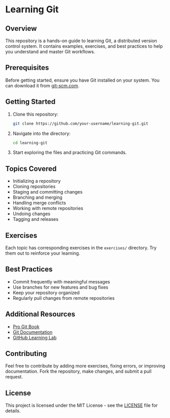 # Learning Git

## Overview
This repository is a hands-on guide to learning Git, a distributed version control system. It contains examples, exercises, and best practices to help you understand and master Git workflows.

## Prerequisites
Before getting started, ensure you have Git installed on your system. You can download it from [git-scm.com](https://git-scm.com/).

## Getting Started
1. Clone this repository:
   ```bash
   git clone https://github.com/your-username/learning-git.git
   ```
2. Navigate into the directory:
   ```bash
   cd learning-git
   ```
3. Start exploring the files and practicing Git commands.

## Topics Covered
- Initializing a repository
- Cloning repositories
- Staging and committing changes
- Branching and merging
- Handling merge conflicts
- Working with remote repositories
- Undoing changes
- Tagging and releases

## Exercises
Each topic has corresponding exercises in the `exercises/` directory. Try them out to reinforce your learning.

## Best Practices
- Commit frequently with meaningful messages
- Use branches for new features and bug fixes
- Keep your repository organized
- Regularly pull changes from remote repositories

## Additional Resources
- [Pro Git Book](https://git-scm.com/book/en/v2)
- [Git Documentation](https://git-scm.com/doc)
- [GitHub Learning Lab](https://lab.github.com/)

## Contributing
Feel free to contribute by adding more exercises, fixing errors, or improving documentation. Fork the repository, make changes, and submit a pull request.

## License
This project is licensed under the MIT License - see the [LICENSE](LICENSE) file for details.

